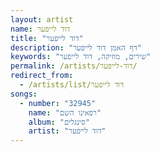 ```yaml
---
layout: artist
name: דוד לייפער
title: "דוד לייפער"
description: "דף האמן דוד לייפער"
keywords: "שירים, מוזיקה, דוד לייפער"
permalink: /artists/דוד-לייפער/
redirect_from:
  - /artists/list/דוד לייפער
songs:
  - number: "32945"
    name: "רפאינו השם"
    album: "סינגלים"
    artist: "דוד לייפער"
---
```

